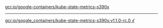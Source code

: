 [gcr.io/google-containers/kube-state-metrics-s390x](https://hub.docker.com/r/anjia0532/kube-state-metrics-s390x/tags/) 

----
[gcr.io/google_containers/kube-state-metrics-s390x:v1.1.0-rc.0 √](https://hub.docker.com/r/anjia0532/kube-state-metrics-s390x/tags/)

